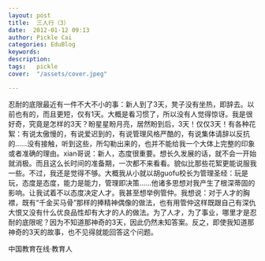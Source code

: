 ```yaml
---
layout: post  
title:  三人行（3）  
date:  2012-01-12 09:13  
author: Pickle Cai  
categories: EduBlog  
keywords: 
description:   
tags:	pickle   
cover:  "/assets/cover.jpeg"  

---  
```

    
忍耐的底限最近有一件不大不小的事：新人到了3天，凳子没有坐热，即辞去。以前也有的，而且更短，仅有1天。大概是看习惯了，所以没有人觉得惊讶。我是很好奇，究竟是怎样的3天？盼星星盼月亮，居然盼到后，3天！仅仅3天！有各种花絮：有说太傲慢的，有说爱迟到的，有说管理风格严酷的，有说集体请辞以反抗的……没有接触，听到这些，所勾勒出来的，也并不能给我一个大体上完整的印象或者准确的理由。xian哥说：新人，态度很重要。想长久发展的话，就不会一开始就消极。而且这么长时间的准备期，一次都不来看看。貌似比那些花絮更能说服我一些。不过，我还是觉得不够。大概我从小就以胡guofu校长为管理圣经：玩是玩，态度是态度，能力是能力，管理即决策……他诸多思想对我产生了根深蒂固的影响。让我试着不以态度决定人才。我甚至想举例管仲。我想说：对于人才的胸襟，既有“千金买马骨”那样的捧精神偶像的做法，也有用管仲这样既跟自己有深仇大恨又没有什么优良品性却有大才的人的做法。为了人才，为了事业，哪里才是忍耐的底限呢？因为不知道那神奇的3天，因此仍然未知答案。反之，即使我知道那神奇的3天的故事，也不见得就能回答这个问题。				

		    
 中国教育在线·教育人

